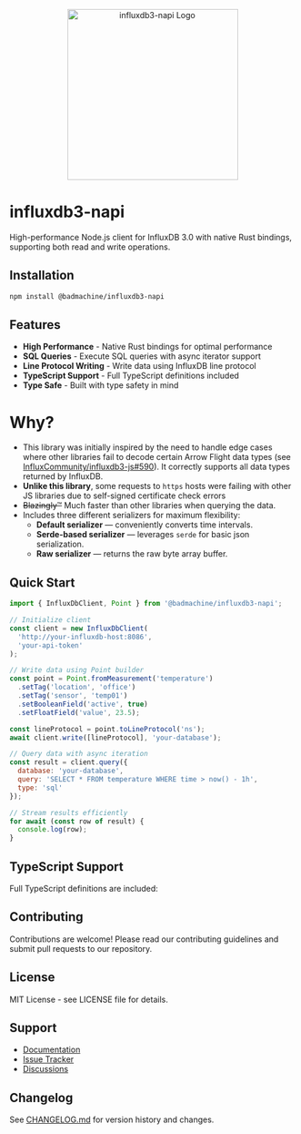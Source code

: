 <p align="center">
  <img src="https://github.com/user-attachments/assets/8a984535-1704-44af-ba85-bd6859f99949" alt="influxdb3-napi Logo" width="300"/>
</p>

# influxdb3-napi

High-performance Node.js client for InfluxDB 3.0 with native Rust bindings, supporting both read and write operations.

## Installation

```bash
npm install @badmachine/influxdb3-napi
```

## Features

- **High Performance** - Native Rust bindings for optimal performance
- **SQL Queries** - Execute SQL queries with async iterator support
- **Line Protocol Writing** - Write data using InfluxDB line protocol
- **TypeScript Support** - Full TypeScript definitions included
- **Type Safe** - Built with type safety in mind

# Why?
- This library was initially inspired by the need to handle edge cases where other libraries fail to decode certain Arrow Flight data types (see [InfluxCommunity/influxdb3-js#590](https://github.com/InfluxCommunity/influxdb3-js/issues/590)). It correctly supports all data types returned by InfluxDB.
- **Unlike this library**, some requests to `https` hosts were failing with other JS libraries due to self-signed certificate check errors
-  ~~Blazingly™~~ Much  faster than other libraries when querying the data.
- Includes three different serializers for maximum flexibility:
  - **Default serializer** — conveniently converts time intervals.
  - **Serde-based serializer** — leverages `serde` for basic json serialization.
  - **Raw serializer** — returns the raw byte array buffer.

## Quick Start

```javascript
import { InfluxDbClient, Point } from '@badmachine/influxdb3-napi';

// Initialize client
const client = new InfluxDbClient(
  'http://your-influxdb-host:8086',
  'your-api-token'
);

// Write data using Point builder
const point = Point.fromMeasurement('temperature')
  .setTag('location', 'office')
  .setTag('sensor', 'temp01')
  .setBooleanField('active', true)
  .setFloatField('value', 23.5);

const lineProtocol = point.toLineProtocol('ns');
await client.write([lineProtocol], 'your-database');

// Query data with async iteration
const result = client.query({
  database: 'your-database',
  query: 'SELECT * FROM temperature WHERE time > now() - 1h',
  type: 'sql'
});

// Stream results efficiently
for await (const row of result) {
  console.log(row);
}
```

## TypeScript Support

Full TypeScript definitions are included:

## Contributing

Contributions are welcome! Please read our contributing guidelines and submit pull requests to our repository.

## License

MIT License - see LICENSE file for details.

## Support

- [Documentation](https://github.com/badmachine/influxdb3-napi)
- [Issue Tracker](https://github.com/badmachine/influxdb3-napi/issues)
- [Discussions](https://github.com/badmachine/influxdb3-napi/discussions)

## Changelog

See [CHANGELOG.md](CHANGELOG.md) for version history and changes.
